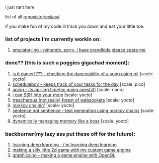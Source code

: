 i just rant here  

list of all [reposistoriesijasd](https://github.com/wheatgreaser) 

if you make fun of my code ill track you down and eat your little toe. 


### list of projects I'm currently workin on:
1. [emulator-ing - nintendo, sorry, i have grandkids please spare me](emulators.md)

### done?? (this is such a poggies gigachad moment):
1. [is it dancy???? - checking the danceability of a song using ml](dancychecky.md) [scale: yocto]
2. [scheduleboy - keeps track of your tasks for the day](scheduleboy.md) [scale: pico]
3. [aping - its api-ing time(im going apeshit)](apiing.md) [scale: nano] 
4. [i can SSH into your mom](ssh.md) [scale: yocto]
5. [treacherous (not really) forest of websockets](websockets.md) [scale: yocto]
6. [markov chainin'](markoving.md) [scale: yocto]
7. [sentence not sentience - text generation using markov chains](sentencing.md) [scale: yocto]
8. [dynamically managing memory like a boss](memorymanagement.md) [scale: yocto]

### backburner(my lazy ass put these off for the future): 
1. [learning deep learning - i'm learning deep learning](learningdeeplearningthechronicle.md)
2. [making a silly little 2d game with my custom game engine](silly2dgame.md)
3. [graphicsing - making a game engine with OpenGL](opengling.md) 


